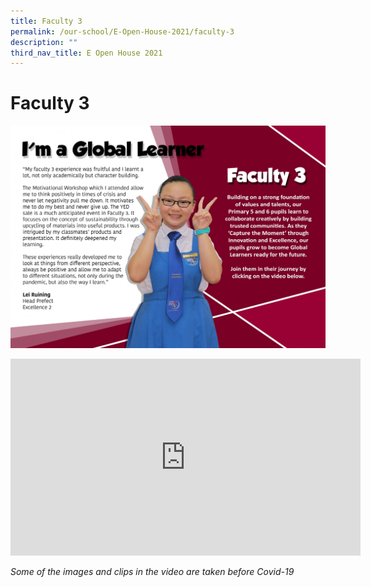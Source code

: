 ```yaml
---
title: Faculty 3
permalink: /our-school/E-Open-House-2021/faculty-3
description: ""
third_nav_title: E Open House 2021
---
```

# Faculty 3
![](/images/Openhousefac3.jpg)

<iframe width="560" height="315" src="https://www.youtube.com/embed/ayq_yIqSXWg" title="YouTube video player" frameborder="0" allow="accelerometer; autoplay; clipboard-write; encrypted-media; gyroscope; picture-in-picture" allowfullscreen></iframe>

*Some of the images and clips in the video are taken before Covid-19*